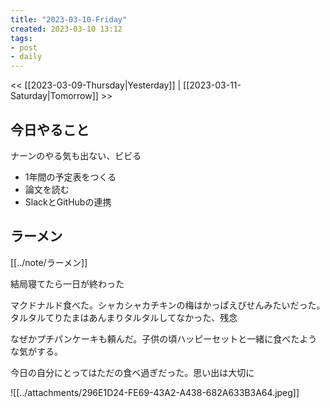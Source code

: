 ```yaml
---
title: "2023-03-10-Friday"
created: 2023-03-10 13:12
tags:
- post
- daily
---
```


<< [[2023-03-09-Thursday|Yesterday]] | [[2023-03-11-Saturday|Tomorrow]] >>

## 今日やること

ナーンのやる気も出ない、ビビる

- 1年間の予定表をつくる
- 論文を読む
- SlackとGitHubの連携

## ラーメン

[[../note/ラーメン]]

結局寝てたら一日が終わった

マクドナルド食べた。シャカシャカチキンの梅はかっぱえびせんみたいだった。タルタルてりたまはあんまりタルタルしてなかった、残念

なぜかプチパンケーキも頼んだ。子供の頃ハッピーセットと一緒に食べたような気がする。

今日の自分にとってはただの食べ過ぎだった。思い出は大切に

![[../attachments/296E1D24-FE69-43A2-A438-682A633B3A64.jpeg]]